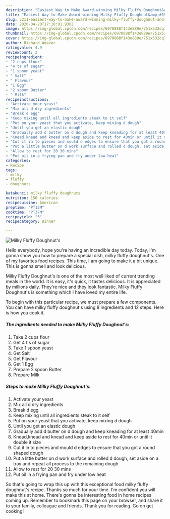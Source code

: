 ```yaml
---
description: "Easiest Way to Make Award-winning Milky Fluffy Doughnut&amp;#39;s"
title: "Easiest Way to Make Award-winning Milky Fluffy Doughnut&amp;#39;s"
slug: 3211-easiest-way-to-make-award-winning-milky-fluffy-doughnut-and-39-s
date: 2020-04-20T17:10:01.930Z
image: https://img-global.cpcdn.com/recipes/6970888f143e889e/751x532cq70/milky-fluffy-doughnuts-recipe-main-photo.jpg
thumbnail: https://img-global.cpcdn.com/recipes/6970888f143e889e/751x532cq70/milky-fluffy-doughnuts-recipe-main-photo.jpg
cover: https://img-global.cpcdn.com/recipes/6970888f143e889e/751x532cq70/milky-fluffy-doughnuts-recipe-main-photo.jpg
author: Richard Weaver
ratingvalue: 4.9
reviewcount: 3
recipeingredient:
- "2 cups flour"
- "4 ts of sugar"
- "1 spoon yeast"
- " Salt"
- " Flavour"
- "1 Egg"
- "2 spoon Butter"
- " Milk"
recipeinstructions:
- "Activate your yeast"
- "Mix all d dry ingredients"
- "Break d egg"
- "Keep mixing until all ingredients steak to it self"
- "Put on your yeast that you activate, keep mixing d dough"
- "Until you get an elastic dough"
- "Gradually add d butter on d dough and keep kneading for at least 40min"
- "Knead,knead and knead and keep aside to rest for 40min or until it double it size"
- "Cut it in to pieces and mould d edges to ensure that you got a round shaped dough"
- "Put a little butter on d work surface and rolled d dough, set aside on a tray and repeat all process to the remaining dough"
- "Allow to rest for 20 30 mins"
- "Put oil in a frying pan and fry under low heat"
categories:
- Recipe
tags:
- milky
- fluffy
- doughnuts

katakunci: milky fluffy doughnuts 
nutrition: 150 calories
recipecuisine: American
preptime: "PT12M"
cooktime: "PT37M"
recipeyield: "3"
recipecategory: Dinner

---
```



![Milky Fluffy Doughnut&#39;s](https://img-global.cpcdn.com/recipes/6970888f143e889e/751x532cq70/milky-fluffy-doughnuts-recipe-main-photo.jpg)

Hello everybody, hope you're having an incredible day today. Today, I'm gonna show you how to prepare a special dish, milky fluffy doughnut&#39;s. One of my favorites food recipes. This time, I am going to make it a bit unique. This is gonna smell and look delicious.



Milky Fluffy Doughnut&#39;s is one of the most well liked of current trending meals in the world. It is easy, it's quick, it tastes delicious. It is appreciated by millions daily. They're nice and they look fantastic. Milky Fluffy Doughnut&#39;s is something which I have loved my entire life.


To begin with this particular recipe, we must prepare a few components. You can have milky fluffy doughnut&#39;s using 8 ingredients and 12 steps. Here is how you cook it.

<!--inarticleads1-->

##### The ingredients needed to make Milky Fluffy Doughnut&#39;s:

1. Take 2 cups flour
1. Get 4 t.s of sugar
1. Take 1 spoon yeast
1. Get  Salt
1. Get  Flavour
1. Get 1 Egg
1. Prepare 2 spoon Butter
1. Prepare  Milk




<!--inarticleads2-->

##### Steps to make Milky Fluffy Doughnut&#39;s:

1. Activate your yeast
1. Mix all d dry ingredients
1. Break d egg
1. Keep mixing until all ingredients steak to it self
1. Put on your yeast that you activate, keep mixing d dough
1. Until you get an elastic dough
1. Gradually add d butter on d dough and keep kneading for at least 40min
1. Knead,knead and knead and keep aside to rest for 40min or until it double it size
1. Cut it in to pieces and mould d edges to ensure that you got a round shaped dough
1. Put a little butter on d work surface and rolled d dough, set aside on a tray and repeat all process to the remaining dough
1. Allow to rest for 20 30 mins
1. Put oil in a frying pan and fry under low heat




So that's going to wrap this up with this exceptional food milky fluffy doughnut&#39;s recipe. Thanks so much for your time. I'm confident you will make this at home. There's gonna be interesting food in home recipes coming up. Remember to bookmark this page on your browser, and share it to your family, colleague and friends. Thank you for reading. Go on get cooking!
